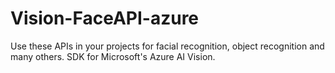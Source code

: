 # Vision-FaceAPI-azure
Use these APIs in your projects for facial recognition, object recognition and many others. SDK for Microsoft's Azure AI Vision. 

